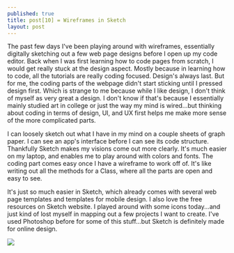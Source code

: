 ```yaml
---
published: true
title: post[10] = Wireframes in Sketch
layout: post
---
```

<p>The past few days I've been playing around with wireframes, essentially digitally sketching out a few web page designs before I open up my code editor. Back when I was first learning how to code pages from scratch, I would get really stuck at the design aspect. Mostly because in learning how to code, all the tutorials are really coding focused. Design's always last. But for me, the coding parts of the webpage didn't start sticking until I pressed design first. Which is strange to me because while I like design, I don't think of myself as very great a design. I don't know if that's because I essentially mainly studied art in college or just the way my mind is wired...but thinking about coding in terms of design, UI, and UX first helps me make more sense of the more complicated parts.</p>

<p>I can loosely sketch out what I have in my mind on a couple sheets of graph paper. I can see an app's interface before I can see its code structure. Thankfully Sketch makes my visions come out more clearly.  It's much easier on my laptop, and enables me to play around with colors and fonts. The coding part comes easy once I have a wireframe to work off of. It's like writing out all the methods for a Class, where all the parts are open and easy to see.</p>

<p>It's just so much easier in Sketch, which already comes with several web page templates and templates for mobile design. I also love the free resources on Sketch website. I played around with some icons today...and just kind of lost myself in mapping out a few projects I want to create. I've used Photoshop before for some of this stuff...but Sketch is definitely made for online design. </p>

<img src="https://media.giphy.com/media/IbaHSmEeJGqk/giphy.gif"/>